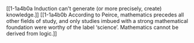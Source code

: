 [[1-1a4b0a Induction can't generate (or more precisely, create) knowledge.]]
[[1-1a4b0b According to Peirce, mathematics precedes all other fields of study, and only studies imbued with a strong mathematical foundation were worthy of the label ‘science’. Mathematics cannot be derived from logic.]]

